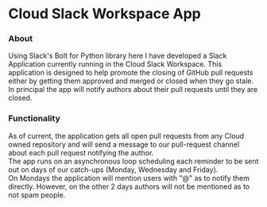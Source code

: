 <h1>Cloud Slack Workspace App</h1>
<h3>About</h3>
Using Slack's Bolt for Python library here I have developed a Slack Application currently running in the Cloud Slack Workspace. This application is designed to help promote the closing of GitHub pull requests either by getting them approved and merged or closed when they go stale. In principal the app will notify authors about their pull requests until they are closed.<br>
<h3>Functionality</h3>
As of current, the application gets all open pull requests from any Cloud owned repository and will send a message to our pull-request channel about each pull request notifying the author.<br>
The app runs on an asynchronous loop scheduling each reminder to be sent out on days of our catch-ups (Monday, Wednesday and Friday).<br>
On Mondays the application will mention users with "@" as to notify them directly. However, on the other 2 days authors will not be mentioned as to not spam people.<br>
